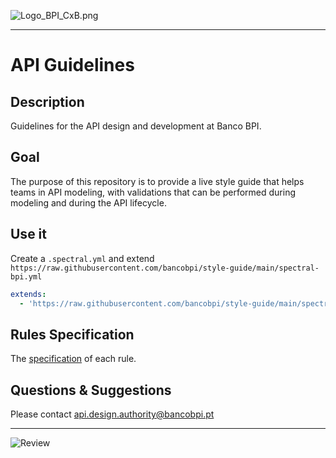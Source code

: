 <!-- focus: false -->
![Logo_BPI_CxB.png](https://raw.github.com/bancobpi/general-documentation/master/static/logo_BPI_CxB.png)

---

# API Guidelines

## Description
Guidelines for the API design and development at Banco BPI.

## Goal
The purpose of this repository is to provide a live style guide that helps teams in API modeling, with validations that can be performed during modeling and during the API lifecycle.

## Use it
Create a `.spectral.yml` and extend `https://raw.githubusercontent.com/bancobpi/style-guide/main/spectral-bpi.yml`

```yaml
extends:
  - 'https://raw.githubusercontent.com/bancobpi/style-guide/main/spectral-bpi.yml'
```

## Rules Specification

The [specification](./specification-rules.md) of each rule.

## Questions & Suggestions

Please contact api.design.authority@bancobpi.pt

---
<!-- focus: false -->
![Review](https://img.shields.io/badge/last%20review-march%202022-blue)


